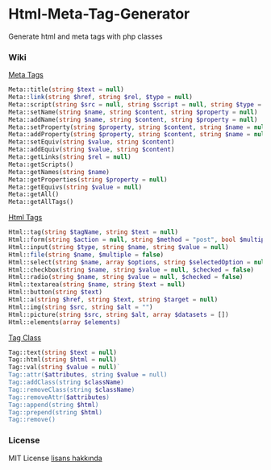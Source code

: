 # Html-Meta-Tag-Generator
Generate html and meta tags with php classes

### Wiki

[Meta Tags](https://github.com/emretulek/Html-Meta-Tag-Generator/wiki/Meta-Tags)
```php
Meta::title(string $text = null)
Meta::link(string $href, string $rel, $type = null)
Meta::script(string $src = null, string $script = null, string $type = null)
Meta::setName(string $name, string $content, string $property = null)
Meta::addName(string $name, string $content, string $property = null)
Meta::setProperty(string $property, string $content, string $name = null)
Meta::addProperty(string $property, string $content, string $name = null)
Meta::setEquiv(string $value, string $content)
Meta::addEquiv(string $value, string $content)
Meta::getLinks(string $rel = null)
Meta::getScripts()
Meta::getNames(string $name)
Meta::getProperties(string $property = null)
Meta::getEquivs(string $value = null)
Meta::getAll()
Meta::getAllTags()
```

[Html Tags](https://github.com/emretulek/Html-Meta-Tag-Generator/wiki/Html-Tags)
```php
Html::tag(string $tagName, string $text = null)
Html::form(string $action = null, string $method = "post", bool $multipart = false)
Html::input(string $type, string $name, string $value = null)
Html::file(string $name, $multiple = false)
Html::select(string $name, array $options, string $selectedOption = null, $multiple = false)
Html::checkbox(string $name, string $value = null, $checked = false)
Html::radio(string $name, string $value = null, $checked = false)
Html::textarea(string $name, string $text = null)
Html::button(string $text)
Html::a(string $href, string $text, string $target = null)
Html::img(string $src, string $alt = "")
Html::picture(string $src, string $alt, array $datasets = [])
Html::elements(array $elements)
```

[Tag Class](https://github.com/emretulek/Html-Meta-Tag-Generator/wiki/Tag-Class)
```php
Tag::text(string $text = null)
Tag::html(string $html = null)
Tag::val(string $value = null)`
Tag::attr($attributes, string $value = null)
Tag::addClass(string $className)
Tag::removeClass(string $className)
Tag::removeAttr($attributes)
Tag::append(string $html)
Tag::prepend(string $html)
Tag::remove()
```

### License

MIT License [lisans hakkında](https://github.com/emretulek/Html-Meta-Tag-Generator/blob/master/LICENSE)
